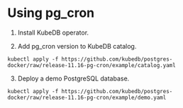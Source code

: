 # Using pg_cron

1. Install KubeDB operator.

2. Add pg_cron version to KubeDB catalog.

```
kubectl apply -f https://github.com/kubedb/postgres-docker/raw/release-11.16-pg-cron/example/catalog.yaml
```

3. Deploy a demo PostgreSQL database.

```
kubectl apply -f https://github.com/kubedb/postgres-docker/raw/release-11.16-pg-cron/example/demo.yaml
```
